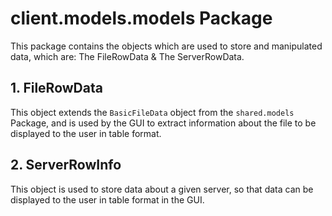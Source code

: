 # client.models.models Package

This package contains the objects which are used to store and manipulated data,
which are: The FileRowData & The ServerRowData.

## 1. FileRowData

This object extends the `BasicFileData` object from the `shared.models` Package, and is used by the GUI 
to extract information about the file to be displayed to the user in table format.

## 2. ServerRowInfo

This object is used to store data about a given server, 
so that data can be displayed to the user in table format in the GUI.


